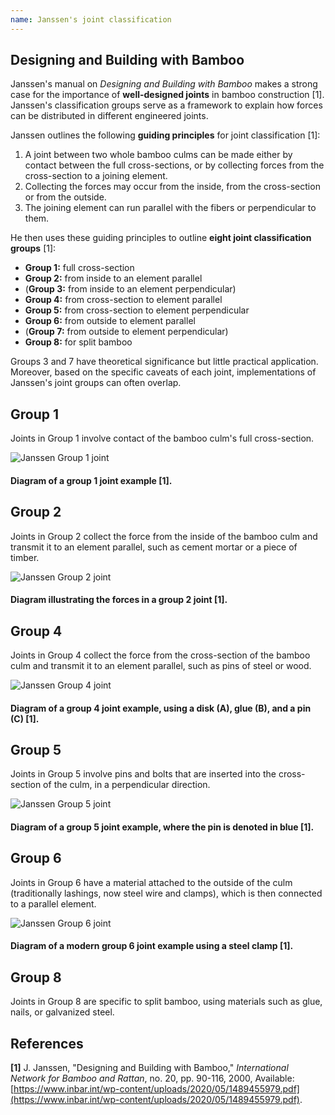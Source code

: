 ```yaml
---
name: Janssen's joint classification
---
```


## Designing and Building with Bamboo

Janssen's manual on _Designing and Building with Bamboo_ makes a strong case for the importance of **well-designed joints** in bamboo construction [1]. Janssen's classification groups serve as a framework to explain how forces can be distributed in different engineered joints.

Janssen outlines the following **guiding principles** for joint classification [1]:

1. A joint between two whole bamboo culms can be made either by contact between the full cross-sections, or by collecting forces from the cross-section to a joining element.
2. Collecting the forces may occur from the inside, from the cross-section or from the outside.
3. The joining element can run parallel with the fibers or perpendicular to them.

He then uses these guiding principles to outline **eight joint classification groups** [1]:

- **Group 1:** full cross-section
- **Group 2:** from inside to an element parallel
- (**Group 3:** from inside to an element perpendicular)
- **Group 4:** from cross-section to element parallel
- **Group 5:** from cross-section to element perpendicular
- **Group 6:** from outside to element parallel
- (**Group 7:** from outside to element perpendicular)
- **Group 8:** for split bamboo

Groups 3 and 7 have theoretical significance but little practical application. Moreover, based on the specific caveats of each joint, implementations of Janssen's joint groups can often overlap.

## Group 1

Joints in Group 1 involve contact of the bamboo culm's full cross-section.

![Janssen Group 1 joint](images/janssen-group-1-joint.png)

#### Diagram of a group 1 joint example [1].

## Group 2

Joints in Group 2 collect the force from the inside of the bamboo culm and transmit it to an element parallel, such as cement mortar or a piece of timber.

![Janssen Group 2 joint](images/janssen-group-2-joint.png)

#### Diagram illustrating the forces in a group 2 joint [1].

## Group 4

Joints in Group 4 collect the force from the cross-section of the bamboo culm and transmit it to an element parallel, such as pins of steel or wood.

![Janssen Group 4 joint](images/janssen-group-4-joint.png)

#### Diagram of a group 4 joint example, using a disk (A), glue (B), and a pin (C) [1].

## Group 5

Joints in Group 5 involve pins and bolts that are inserted into the cross-section of the culm, in a perpendicular direction.

![Janssen Group 5 joint](images/janssen-group-5-joint.png)

#### Diagram of a group 5 joint example, where the pin is denoted in blue [1].

## Group 6

Joints in Group 6 have a material attached to the outside of the culm (traditionally lashings, now steel wire and clamps), which is then connected to a parallel element.

![Janssen Group 6 joint](images/janssen-group-6-joint.png)

#### Diagram of a modern group 6 joint example using a steel clamp [1].

## Group 8

Joints in Group 8 are specific to split bamboo, using materials such as glue, nails, or galvanized steel.

## References

**[1]** J. Janssen, "Designing and Building with Bamboo," _International Network for Bamboo and Rattan_, no. 20, pp. 90-116, 2000, Available: [https://www.inbar.int/wp-content/uploads/2020/05/1489455979.pdf](https://www.inbar.int/wp-content/uploads/2020/05/1489455979.pdf).
